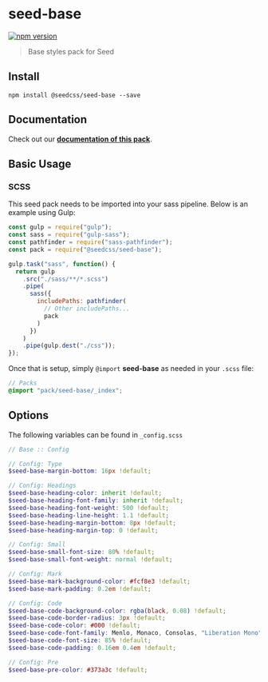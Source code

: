 # seed-base

[![npm version](https://badge.fury.io/js/%40seedcss%2Fseed-base.svg)](https://badge.fury.io/js/%40seedcss%2Fseed-base)

> Base styles pack for Seed

## Install

```
npm install @seedcss/seed-base --save
```

## Documentation

Check out our **[documentation of this pack](http://developer.helpscout.net/seed/packs/seed-base/)**.

## Basic Usage

### SCSS

This seed pack needs to be imported into your sass pipeline. Below is an example using Gulp:

```javascript
const gulp = require("gulp");
const sass = require("gulp-sass");
const pathfinder = require("sass-pathfinder");
const pack = require("@seedcss/seed-base");

gulp.task("sass", function() {
  return gulp
    .src("./sass/**/*.scss")
    .pipe(
      sass({
        includePaths: pathfinder(
          // Other includePaths...
          pack
        )
      })
    )
    .pipe(gulp.dest("./css"));
});
```

Once that is setup, simply `@import` **seed-base** as needed in your `.scss` file:

```scss
// Packs
@import "pack/seed-base/_index";
```



## Options

The following variables can be found in `_config.scss`

```scss
// Base :: Config

// Config: Type
$seed-base-margin-bottom: 16px !default;

// Config: Headings
$seed-base-heading-color: inherit !default;
$seed-base-heading-font-family: inherit !default;
$seed-base-heading-font-weight: 500 !default;
$seed-base-heading-line-height: 1.1 !default;
$seed-base-heading-margin-bottom: 8px !default;
$seed-base-heading-margin-top: 0 !default;

// Config: Small
$seed-base-small-font-size: 80% !default;
$seed-base-small-font-weight: normal !default;

// Config: Mark
$seed-base-mark-background-color: #fcf8e3 !default;
$seed-base-mark-padding: 0.2em !default;

// Config: Code
$seed-base-code-background-color: rgba(black, 0.08) !default;
$seed-base-code-border-radius: 3px !default;
$seed-base-code-color: #000 !default;
$seed-base-code-font-family: Menlo, Monaco, Consolas, "Liberation Mono", "Courier New", monospace !default;
$seed-base-code-font-size: 85% !default;
$seed-base-code-padding: 0.16em 0.4em !default;

// Config: Pre
$seed-base-pre-color: #373a3c !default;

```